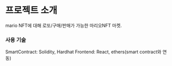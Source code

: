 # 프로젝트 소개

mario NFT에 대해 로또/구매/판매가 가능한 마리오NFT 마켓.

### 사용 기술

SmartContract: Solidity, Hardhat
Frontend: React, ethers(smart contract와 연동)
